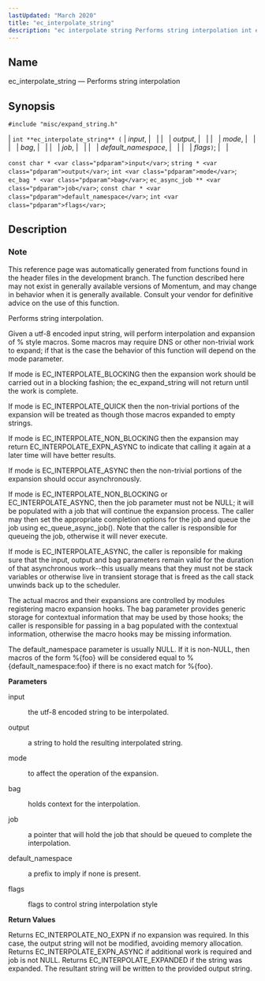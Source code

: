```yaml
---
lastUpdated: "March 2020"
title: "ec_interpolate_string"
description: "ec interpolate string Performs string interpolation int ec interpolate string input output mode bag job default namespace flags const char input string output int mode ec bag bag ec async job job const char default namespace int flags This reference page was automatically generated from functions found in the header..."
---
```


<a name="apis.ec_interpolate_string"></a> 
## Name

ec_interpolate_string — Performs string interpolation

## Synopsis

`#include "misc/expand_string.h"`

| `int **ec_interpolate_string** (` | <var class="pdparam">input</var>, |   |
|   | <var class="pdparam">output</var>, |   |
|   | <var class="pdparam">mode</var>, |   |
|   | <var class="pdparam">bag</var>, |   |
|   | <var class="pdparam">job</var>, |   |
|   | <var class="pdparam">default_namespace</var>, |   |
|   | <var class="pdparam">flags</var>`)`; |   |

`const char * <var class="pdparam">input</var>`;
`string * <var class="pdparam">output</var>`;
`int <var class="pdparam">mode</var>`;
`ec_bag * <var class="pdparam">bag</var>`;
`ec_async_job ** <var class="pdparam">job</var>`;
`const char * <var class="pdparam">default_namespace</var>`;
`int <var class="pdparam">flags</var>`;<a name="idp53453952"></a> 
## Description

### Note

This reference page was automatically generated from functions found in the header files in the development branch. The function described here may not exist in generally available versions of Momentum, and may change in behavior when it is generally available. Consult your vendor for definitive advice on the use of this function.

Performs string interpolation.

Given a utf-8 encoded input string, will perform interpolation and expansion of % style macros. Some macros may require DNS or other non-trivial work to expand; if that is the case the behavior of this function will depend on the mode parameter.

If mode is EC_INTERPOLATE_BLOCKING then the expansion work should be carried out in a blocking fashion; the ec_expand_string will not return until the work is complete.

If mode is EC_INTERPOLATE_QUICK then the non-trivial portions of the expansion will be treated as though those macros expanded to empty strings.

If mode is EC_INTERPOLATE_NON_BLOCKING then the expansion may return EC_INTERPOLATE_EXPN_ASYNC to indicate that calling it again at a later time will have better results.

If mode is EC_INTERPOLATE_ASYNC then the non-trivial portions of the expansion should occur asynchronously.

If mode is EC_INTERPOLATE_NON_BLOCKING or EC_INTERPOLATE_ASYNC, then the job parameter must not be NULL; it will be populated with a job that will continue the expansion process. The caller may then set the appropriate completion options for the job and queue the job using ec_queue_async_job(). Note that the caller is responsible for queueing the job, otherwise it will never execute.

If mode is EC_INTERPOLATE_ASYNC, the caller is reponsible for making sure that the input, output and bag parameters remain valid for the duration of that asynchronous work--this usually means that they must not be stack variables or otherwise live in transient storage that is freed as the call stack unwinds back up to the scheduler.

The actual macros and their expansions are controlled by modules registering macro expansion hooks. The bag parameter provides generic storage for contextual information that may be used by those hooks; the caller is responsible for passing in a bag populated with the contextual information, otherwise the macro hooks may be missing information.

The default_namespace parameter is usually NULL. If it is non-NULL, then macros of the form %{foo} will be considered equal to %{default_namespace:foo} if there is no exact match for %{foo}.

**<a name="idp53463072"></a> Parameters**

<dl class="variablelist">

<dt>input</dt>

<dd>

the utf-8 encoded string to be interpolated.

</dd>

<dt>output</dt>

<dd>

a string to hold the resulting interpolated string.

</dd>

<dt>mode</dt>

<dd>

to affect the operation of the expansion.

</dd>

<dt>bag</dt>

<dd>

holds context for the interpolation.

</dd>

<dt>job</dt>

<dd>

a pointer that will hold the job that should be queued to complete the interpolation.

</dd>

<dt>default_namespace</dt>

<dd>

a prefix to imply if none is present.

</dd>

<dt>flags</dt>

<dd>

flags to control string interpolation style

</dd>

</dl>

**<a name="idp53477008"></a> Return Values**

Returns EC_INTERPOLATE_NO_EXPN if no expansion was required. In this case, the output string will not be modified, avoiding memory allocation. Returns EC_INTERPOLATE_EXPN_ASYNC if additional work is required and job is not NULL. Returns EC_INTERPOLATE_EXPANDED if the string was expanded. The resultant string will be written to the provided output string.